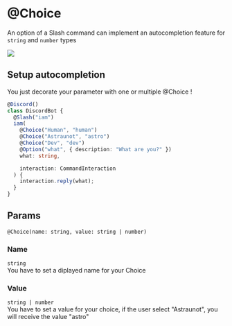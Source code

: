 # @Choice
An option of a Slash command can implement an autocompletion feature for `string` and `number` types

![](/discord.ts/choices.png)

## Setup autocompletion
You just decorate your parameter with one or multiple @Choice ! 

```ts
@Discord()
class DiscordBot {
  @Slash("iam")
  iam(
    @Choice("Human", "human")
    @Choice("Astraunot", "astro")
    @Choice("Dev", "dev")
    @Option("what", { description: "What are you?" })
    what: string,

    interaction: CommandInteraction
  ) {
    interaction.reply(what);
  }
}
```

## Params
`@Choice(name: string, value: string | number)`

### Name
`string`  
You have to set a diplayed name for your Choice

### Value
`string | number`  
You have to set a value for your choice, if the user select "Astraunot", you will receive the value "astro"
